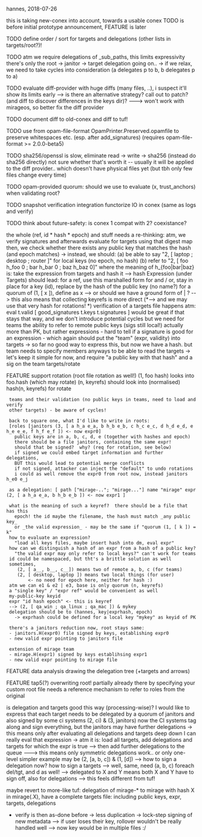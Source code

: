 hannes, 2018-07-26

this is taking new-conex into account, towards a usable conex
TODO is before initial prototype announcement, FEATURE is later

TODO define order / sort for targets and delegations (other lists in targets/root?)!

TODO atm we require delegations of _sub_paths, this limits expressivity
     there's only the root -> janitor -> target delegation going on..
     -> if we relax, we need to take cycles into consideration
         (a delegates p to b, b delegates p to a)

TODO evaluate diff-provider with huge diffs (many files, ..), i suspect it'll
     show its limits early
     --> is there an alternative strategy?  call out to patch? (and diff to
         discover differences in the keys dir)?
     ---> won't work with mirageos, so better fix the diff provider

TODO document diff to old-conex and diff to tuf!

TODO use from opam-file-format OpamPrinter.Preserved.opamfile to preserve whitespaces etc. (esp. after add_signatures) (requires opam-file-format >= 2.0.0-beta5)

TODO sha256/openssl is slow, eliminate read -> write -> sha256 (instead do sha256 directly)
     not sure whether that's worth it -- usually it will be applied to the diff provider.. which doesn't have physical files yet (but tbh only few files change every time)

TODO opam-provided quorum: should we use to evaluate (x, trust_anchors) when validating root?

TODO snapshot verification integration
     functorize IO in conex (same as logs and verify)

TODO think about future-safety: is conex 1 compat with 2? coexistance?

the whole <delegation> (ref, id * hash * epoch) and <valid> stuff needs a re-thinking:
 atm, we verify signatures <of the targets> and afterwards evaluate <valid> for targets using that digest map
 then, we check whether there exists any public key that matches the hash (and epoch matches)
 -> instead, we should:
    (a) be able to say "2, [ laptop ; desktop ; router ]" for local keys (no epoch, no hash)
    (b) refer to "2, [ foo h_foo 0 ; bar h_bar 0 ; baz h_baz 0]" where the meaning of h_{foo|bar|baz} is:
        take the <valid> expression from targets and hash it
    --> hash Expression (under Targets) should lead:
        for a ref, use this marshalled form
        for and / or, stay in place
        for a key (id), replace by the hash of the public key (no name?)
        for a quorum of (1, [ x ]), define as x
   --> or should we have a ground form of <ref> | <id>?
 --> this also means that collecting keyrefs is more direct
 (*--> and we may use that very hash for rotations! *)
 verification of a targets file happens atm:
   eval t.valid [ good_signatures t.keys t.signatures ]
 would be great if that stays that way, and we don't introduce potential cycles
   but we need for teams the ability to refer to remote public keys (sigs still local!)
   actually more than PK, but rather expressions - hard to tell if a signature
    is good for an expression - which again should put the "team" (expr, validity) into targets
    -> so far no good way to express this, but now we have a hash.
    but team needs to specify members anyways to be able to read the targets
 -> let's keep it simple for now, and require "a public key with that hash" and a sig on the team targets/rotate

FEATURE support rotation (root file rotation as well!)
       (1, foo hash) looks into foo.hash (which may rotate)
       (n, keyrefs) should look into (normalised) hash(n, keyrefs) for rotate

     teams and their validation (no public keys in teams, need to load and verify
     other targets) - be aware of cycles!

     back to square one, what I'd like to write in roots:
     [roles [janitors (3, [ a h_a e_a, b h_b e_b, c h_c e_c, d h_d e_d, e h_e e_e, f h_f e_f ]) <- now expr0]
       public keys are in a, b, c, d, e (together with hashes and epoch)
       there should be a file janitors, containing the same expr!
       should that be signed?  why? (req for rotation, see below)
       if signed we could embed target information and further delegations,
       BUT this would lead to potential merge conflicts
       if not signed, attacker can inject the "default" to undo rotations
       i could as well remove the expr0 from root now, instead janitors h_e0 e_j

     as a delegation: [ path ["mirage-.."; "mirage..."] name "mirage" expr (2, [ a h_a e_a, b h_b e_b ]) <- now expr1 ]

     what is the meaning of such a keyref?  there should be a file that has this
       epoch! the id maybe the filename, the hash must match _any public key_
       or _the valid expression_ - may be the same if "quorum (1, [ k ]) = k"
     how to evaluate an expression?
       "load all keys files, maybe insert hash into dm, eval expr"
     how can we distinguish a hash of an expr from a hash of a public key?
       "the valid expr may only refer to local keys?" can't work for teams
     id could be namespaced, but tht's a brittle solution as well
     sometimes,
        (2, [ a__, b__, c__]) means two of remote a, b, c (for teams)
        (2, [ desktop, laptop ]) means two local things (for user)
            <- no need for epoch here, neither for hash :)
     atm we can e1 & e2 | e3, base is only quorum (n, keyrefs)
     a "single key" / "expr ref" would be convenient as well
     my-public-key keyid
     expr "id hash epoch" <- this is keyref
     --> (2, [ qa_win ; qa_linux ; qa_mac ]) & mykey
     delegation should be to (hannes, key|exprhash, epoch)
       -> exprhash could be defined for a local key "mykey" as keyid of PK

     there's a janitors reduction now, root stays same:
     - janitors.H(expr0) file signed by keys, establishing expr0
     - new valid expr pointing to janitors file

     extension of mirage team
     - mirage.H(expr1) signed by keys establihsing expr1
     - new valid expr pointing to mirage file

FEATURE data analysis drawing the delegation tree (+targets and arrows)

FEATURE tap5(?) overwriting root!
        partially already there by specifying your custom root file
        needs a reference mechanism to refer to roles from the original

is delegation and targets good this way (processing-wise)?
I would like to express that each target needs to be delegated by a quorum of janitors and also signed by some ci systems
  (2, ci) & (3, janitors)
now the CI systems tag along and sign everything, but the janitors may have further delegations
 -> this means only after evaluating all delegations and targets deep down I can really eval that expression
 -> atm it is: load all targets, add delegations and targets for which the expr is true
 --> then add further delegations to the queue
 ---> this means only symmetric delegations work.. or only one-level
simpler example may be (2, [a, b, c]) & (1, [d]) -->
  how to sign a delegation now?  how to sign a targets
  --> well, same, need (a, b, c) foreach del/tgt, and d as well!
  --> delegated to X and Y means both X and Y have to sign off, also for delegations
    --> this feels different from tuf!

maybe revert to more-like tuf:
  delegation of mirage-* to mirage with hash X
  in mirage(.X), have a complete targets file: including public keys, expr, targets, delegations
  - verify is then as-done before
  -> less duplication
  -> lock-step signing of new metadata
  --> if user loses their key, rollover wouldn't be really handled well
  --> now key would be in multiple files :/